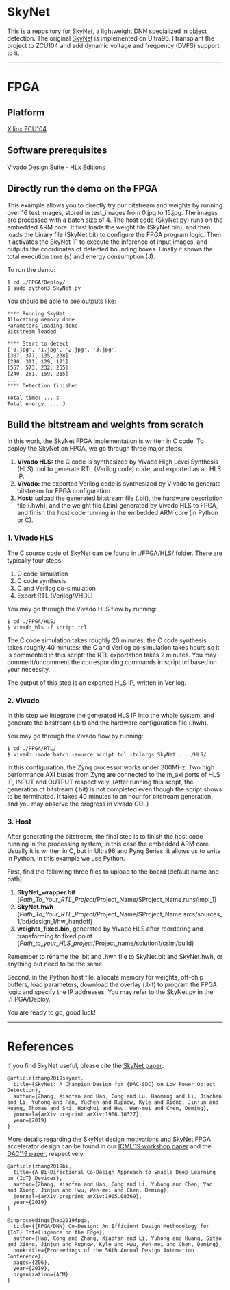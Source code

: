 # SkyNet
This is a repository for SkyNet, a lightweight DNN specialized in object detection. The original [SkyNet](https://github.com/TomG008/SkyNet) is implemented on Ultra96.
I transplant the project to ZCU104 and add dynamic voltage and frequency (DVFS) support to it.

---

# FPGA
## Platform
[Xilinx ZCU104](https://www.xilinx.com/products/boards-and-kits/zcu104.html)
## Software prerequisites
[Vivado Design Suite - HLx Editions](https://www.xilinx.com/products/design-tools/vivado.html#overview)
## Directly run the demo on the FPGA

This example allows you to directly try our bitstream and weights by running over 16 test images, stored in test_images from 0.jpg to 15.jpg.
The images are processed with a batch size of 4.
The host code (SkyNet.py) runs on the embedded ARM core.
It first loads the weight file (SkyNet.bin), and then loads the binary file (SkyNet.bit) to configure the FPGA program logic.
Then it activates the SkyNet IP to execute the inference of input images, and outputs the coordinates of detected bounding boxes.
Finally it shows the total execution time (s) and energy consumption (J).

To run the demo:
```
$ cd ./FPGA/Deploy/
$ sudo python3 SkyNet.py
```

You should be able to see outputs like:

```
**** Running SkyNet
Allocating memory done
Parameters loading done
Bitstream loaded

**** Start to detect
['0.jpg', '1.jpg', '2.jpg', '3.jpg']
[307, 377, 135, 238]
[290, 311, 129, 171]
[557, 573, 232, 255]
[240, 261, 159, 215]
...
**** Detection finished

Total time: ... s
Total energy: ... J
```

## Build the bitstream and weights from scratch

In this work, the SkyNet FPGA implementation is written in C code.
To deploy the SkyNet on FPGA, we go through three major steps:

1. **Vivado HLS:** the C code is synthesized by Vivado High Level Synthesis (HLS) tool to generate RTL (Verilog code) code, and exported as an HLS IP.
2. **Vivado:** the exported Verilog code is synthesized by Vivado to generate bitstream for FPGA configuration.
3. **Host:** upload the generated bitstream file (.bit), the hardware description file (.hwh), and the weight file (.bin) generated by Vivado HLS to FPGA, and finish the host code running in the embedded ARM core (in Python or C).


### 1. Vivado HLS
The C source code of SkyNet can be found in ./FPGA/HLS/ folder.
There are typically four steps:

1. C code simulation
2. C code synthesis
3. C and Verilog co-simulation
4. Export RTL (Verilog/VHDL)

You may go through the Vivado HLS flow by running:
```
$ cd ./FPGA/HLS/
$ vivado_hls -f script.tcl
```

The C code simulation takes roughly 20 minutes;
the C code synthesis takes roughly 40 minutes;
the C and Verilog co-simulation takes hours so it is commented in this script;
the RTL exportation takes 2 minutes.
You may comment/uncomment the corresponding commands in script.tcl based on your necessity.

The output of this step is an exported HLS IP, written in Verilog.

### 2. Vivado
In this step we integrate the generated HLS IP into the whole system, and generate the bitstream (.bit) and the hardware configuration file (.hwh).

You may go through the Vivado flow by running:
```
$ cd ./FPGA/RTL/
$ vivado -mode batch -source script.tcl -tclargs SkyNet . ../HLS/
```

In this configuration, the Zynq processor works under 300MHz.
Two high performance AXI buses from Zynq are connected to the m_axi ports of HLS IP, INPUT and OUTPUT respectively.
(After running this script, the generation of bitstream (.bit) is not completed even though the script shows to be terminated. It takes 40 minutes to an hour for bitstream generation, and you may observe the progress in vivado GUI.)


### 3. Host
After generating the bitstream, the final step is to finish the host code running in the processing system, in this case the embedded ARM core. Usually it is written in C, but in Ultra96 and Pynq Series, it allows us to write in Python. In this example we use Python.

First, find the following three files to upload to the board (default name and path):

1. **SkyNet_wrapper.bit** ($Path\_To\_Your\_RTL\_Project/$Project\_Name/$Project\_Name.runs/impl\_1)
2. **SkyNet.hwh** ($Path\_To\_Your\_RTL\_Project/$Project\_Name/$Project\_Name.srcs/sources\_1/bd/design\_1/hw\_handoff)
3. **weights_fixed.bin**, generated by Vivado HLS after reordering and transforming to fixed point ($Path\_to\_your\_HLS\_project/$Project\_name/solution1/csim/build)

Remember to rename the .bit and .hwh file to SkyNet.bit and SkyNet.hwh, or anything but need to be the same.

Second, in the Python host file, allocate memory for weights, off-chip buffers, load parameters, download the overlay (.bit) to program the FPGA logic and specify the IP addresses. You may refer to the SkyNet.py in the ./FPGA/Deploy. 

You are ready to go, good luck!



---

# References
If you find SkyNet useful, please cite the [SkyNet paper](https://arxiv.org/abs/1906.10327):
```
@article{zhang2019skynet,
  title={SkyNet: A Champion Design for {DAC-SDC} on Low Power Object Detection},
  author={Zhang, Xiaofan and Hao, Cong and Lu, Haoming and Li, Jiachen and Li, Yuhong and Fan, Yuchen and Rupnow, Kyle and Xiong, Jinjun and Huang, Thomas and Shi, Honghui and Hwu, Wen-mei and Chen, Deming},
  journal={arXiv preprint arXiv:1906.10327},
  year={2019}
}
```
More details regarding the SkyNet design motivations and SkyNet FPGA accelerator design can be found in our [ICML'19 workshop paper](https://arxiv.org/abs/1905.08369) and the [DAC'19 paper](https://arxiv.org/abs/1904.04421), respectively.
```
@article{zhang2019bi,
  title={A Bi-Directional Co-Design Approach to Enable Deep Learning on {IoT} Devices},
  author={Zhang, Xiaofan and Hao, Cong and Li, Yuhong and Chen, Yao and Xiong, Jinjun and Hwu, Wen-mei and Chen, Deming},
  journal={arXiv preprint arXiv:1905.08369},
  year={2019}
}
```
```
@inproceedings{hao2019fpga,
  title={{FPGA/DNN} Co-Design: An Efficient Design Methodology for {IoT} Intelligence on the Edge},
  author={Hao, Cong and Zhang, Xiaofan and Li, Yuhong and Huang, Sitao and Xiong, Jinjun and Rupnow, Kyle and Hwu, Wen-mei and Chen, Deming},
  booktitle={Proceedings of the 56th Annual Design Automation Conference},
  pages={206},
  year={2019},
  organization={ACM}
}
```
